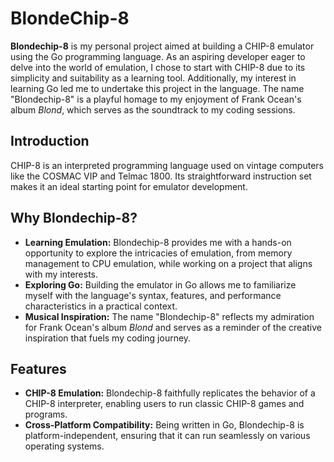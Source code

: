 # BlondeChip-8

**Blondechip-8** is my personal project aimed at building a CHIP-8 emulator using the Go programming language. As an aspiring developer eager to delve into the world of emulation, I chose to start with CHIP-8 due to its simplicity and suitability as a learning tool. Additionally, my interest in learning Go led me to undertake this project in the language. The name "Blondechip-8" is a playful homage to my enjoyment of Frank Ocean's album _Blond_, which serves as the soundtrack to my coding sessions.

## Introduction

CHIP-8 is an interpreted programming language used on vintage computers like the COSMAC VIP and Telmac 1800. Its straightforward instruction set makes it an ideal starting point for emulator development.

## Why Blondechip-8?

- **Learning Emulation:** Blondechip-8 provides me with a hands-on opportunity to explore the intricacies of emulation, from memory management to CPU emulation, while working on a project that aligns with my interests.
- **Exploring Go:** Building the emulator in Go allows me to familiarize myself with the language's syntax, features, and performance characteristics in a practical context.
- **Musical Inspiration:** The name "Blondechip-8" reflects my admiration for Frank Ocean's album _Blond_ and serves as a reminder of the creative inspiration that fuels my coding journey.

## Features

- **CHIP-8 Emulation:** Blondechip-8 faithfully replicates the behavior of a CHIP-8 interpreter, enabling users to run classic CHIP-8 games and programs.
- **Cross-Platform Compatibility:** Being written in Go, Blondechip-8 is platform-independent, ensuring that it can run seamlessly on various operating systems.
